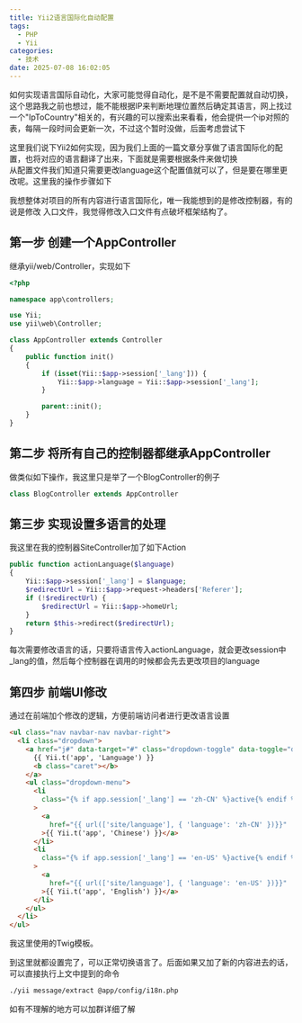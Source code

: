 ```yaml
---
title: Yii2语言国际化自动配置
tags:
  - PHP
  - Yii
categories:
  - 技术
date: 2025-07-08 16:02:05
---
```


如何实现语言国际自动化，大家可能觉得自动化，是不是不需要配置就自动切换，这个思路我之前也想过，能不能根据IP来判断地理位置然后确定其语言，网上找过一个"IpToCountry"相关的，有兴趣的可以搜索出来看看，他会提供一个ip对照的表，每隔一段时间会更新一次，不过这个暂时没做，后面考虑尝试下

这里我们说下Yii2如何实现，因为我们上面的一篇文章分享做了语言国际化的配置，也将对应的语言翻译了出来，下面就是需要根据条件来做切换  
从配置文件我们知道只需要更改language这个配置值就可以了，但是要在哪里更改呢。这里我的操作步骤如下

我想整体对项目的所有内容进行语言国际化，唯一我能想到的是修改控制器，有的说是修改 入口文件，我觉得修改入口文件有点破坏框架结构了。

## 第一步 创建一个AppController

继承yii/web/Controller，实现如下

```php
<?php

namespace app\controllers;

use Yii;
use yii\web\Controller;

class AppController extends Controller
{
    public function init()
    {
        if (isset(Yii::$app->session['_lang'])) {
            Yii::$app->language = Yii::$app->session['_lang'];
        }

        parent::init();
    }
}
```

## 第二步 将所有自己的控制器都继承AppController

做类似如下操作，我这里只是举了一个BlogController的例子

```php
class BlogController extends AppController
```

## 第三步 实现设置多语言的处理

我这里在我的控制器SiteController加了如下Action

```php
public function actionLanguage($language)
{
    Yii::$app->session['_lang'] = $language;
    $redirectUrl = Yii::$app->request->headers['Referer'];
    if (!$redirectUrl) {
        $redirectUrl = Yii::$app->homeUrl;
    }
    return $this->redirect($redirectUrl);
}
```

每次需要修改语言的话，只要将语言传入actionLanguage，就会更改session中\_lang的值，然后每个控制器在调用的时候都会先去更改项目的language

## 第四步 前端UI修改

通过在前端加个修改的逻辑，方便前端访问者进行更改语言设置

```html
<ul class="nav navbar-nav navbar-right">
  <li class="dropdown">
    <a href="j#" data-target="#" class="dropdown-toggle" data-toggle="dropdown">
      {{ Yii.t('app', 'Language') }}
      <b class="caret"></b>  
    </a>
    <ul class="dropdown-menu">
      <li
        class="{% if app.session['_lang'] == 'zh-CN' %}active{% endif %}"
      >
        <a
          href="{{ url(['site/language'], { 'language': 'zh-CN' })}}"
        >{{ Yii.t('app', 'Chinese') }}</a>
      </li>
      <li
        class="{% if app.session['_lang'] == 'en-US' %}active{% endif %}"
      >
        <a 
          href="{{ url(['site/language'], { 'language': 'en-US' })}}"
        >{{ Yii.t('app', 'English') }}</a>
      </li>
    </ul>
  </li>
</ul>
```

我这里使用的Twig模板。

到这里就都设置完了，可以正常切换语言了。后面如果又加了新的内容进去的话，可以直接执行上文中提到的命令

```bash
./yii message/extract @app/config/i18n.php
```

如有不理解的地方可以加群详细了解
